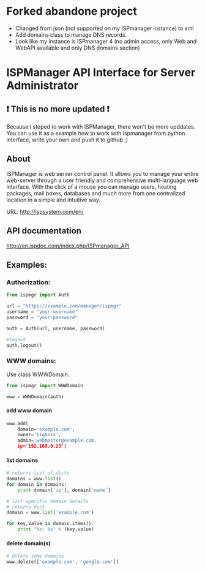 # Forked abandone project

* Changed from json (not supported on my ISPmanager instance) to xml
* Add domains class to manage DNS records.
* Look like my instance is ISPmanager 4 (no admin access, only Web and WebAPI available and only DNS domains section)

# ISPManager API Interface for Server Administrator

## :exclamation: This is no more updated :exclamation:
Because I stoped to work with ISPManager, there won't be more upddates. You can use it as a example how to work with ispmanager from python interface, write your own and push it to github ;)
## About
ISPManager is web server control panel. It allows you to manage your entire web-server through a user friendly and comprehensive multi-language web interface. With the click of a mouse you can manage users, hosting packages, mail boxes, databases and much more from one centralized location in a simple and intuitive way.

URL: http://ispsystem.com/en/

## API documentation
http://en.ispdoc.com/index.php/ISPmanager_API

## Examples:

### Authorization:

```python
from ispmgr import Auth

url = "https://example.com/manager/ispmgr"
username = "your-username"
password = "your-password"

auth = Auth(url, username, password)

#logout
auth.logout()
```

### WWW domains:

Use class WWWDomain.
```python
from ispmgr import WWWDomain

www = WWWDomain(auth)
```

#### add www domain

```python
www.add(
    domain='example.com',
    owner='bigboss',
    admin='webmaster@example.com.
    ip='192.168.0.23')
```

#### list domains
```python
# returns list of dicts
domains = www.list()
for domain in domains:
    print domain['ip'], domain['name']

# list specific domain details
# returns dict
domain = www.list('example.com')

for key,value in domain.items():
    print "%s: %s" % (key,value)
```

#### delete domain(s)
```python
# delete some domains
www.delete(['example.com', 'google.com'])
```
